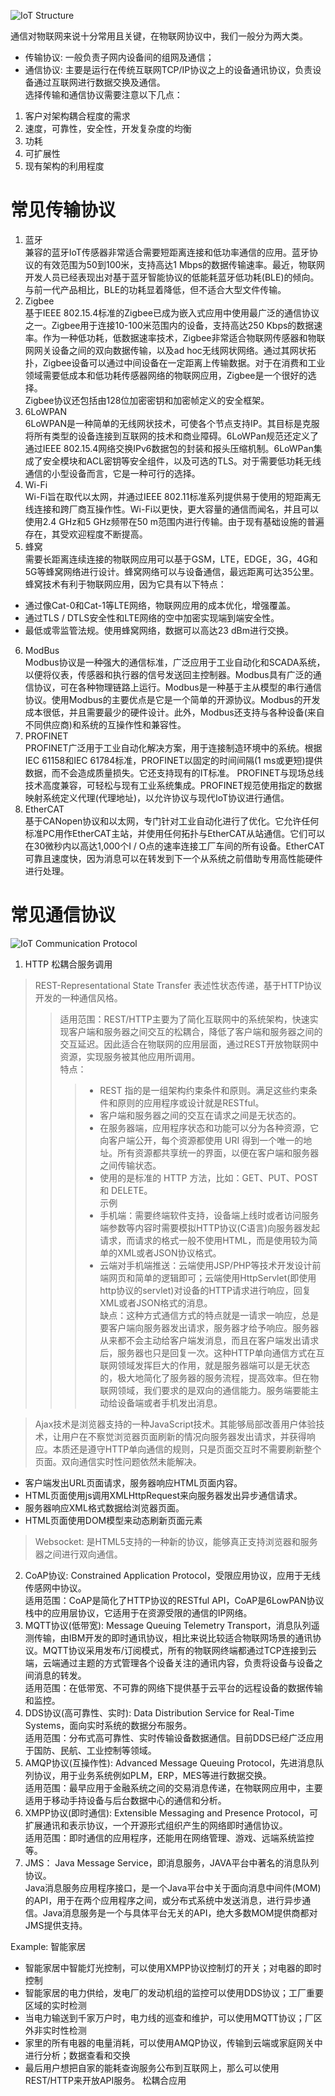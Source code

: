 ![IoT Structure](IoTstruct.GIF)  

通信对物联网来说十分常用且关键，在物联网协议中，我们一般分为两大类。
* 传输协议: 一般负责子网内设备间的组网及通信；
* 通信协议: 主要是运行在传统互联网TCP/IP协议之上的设备通讯协议，负责设备通过互联网进行数据交换及通信。  
选择传输和通信协议需要注意以下几点：  
1. 客户对架构耦合程度的需求
2. 速度，可靠性，安全性，开发复杂度的均衡
3. 功耗
4. 可扩展性
5. 现有架构的利用程度  

# 常见传输协议
1. 蓝牙  
兼容的蓝牙IoT传感器非常适合需要短距离连接和低功率通信的应用。蓝牙协议的有效范围为50到100米，支持高达1 Mbps的数据传输速率。最近，物联网开发人员已经表现出对基于蓝牙智能协议的低能耗蓝牙低功耗(BLE)的倾向。与前一代产品相比，BLE的功耗显着降低，但不适合大型文件传输。
2. Zigbee  
基于IEEE 802.15.4标准的Zigbee已成为嵌入式应用中使用最广泛的通信协议之一。Zigbee用于连接10-100米范围内的设备，支持高达250 Kbps的数据速率。作为一种低功耗，低数据速率技术，Zigbee非常适合物联网传感器和物联网网关设备之间的双向数据传输，以及ad hoc无线网状网络。通过其网状拓扑，Zigbee设备可以通过中间设备在一定距离上传输数据。对于在消费和工业领域需要低成本和低功耗传感器网络的物联网应用，Zigbee是一个很好的选择。  
Zigbee协议还包括由128位加密密钥和加密帧定义的安全框架。
3. 6LoWPAN  
6LoWPAN是一种简单的无线网状技术，可使各个节点支持IP。其目标是克服将所有类型的设备连接到互联网的技术和商业障碍。6LoWPan规范还定义了通过IEEE 802.15.4网络交换IPv6数据包的封装和报头压缩机制。6LoWPan集成了安全模块和ACL密钥等安全组件，以及可选的TLS。对于需要低功耗无线通信的小型设备而言，它是一种可行的选择。
4. Wi-Fi  
Wi-Fi旨在取代以太网，并通过IEEE 802.11标准系列提供易于使用的短距离无线连接和跨厂商互操作性。Wi-Fi以更快，更大容量的通信而闻名，并且可以使用2.4 GHz和5 GHz频带在50 m范围内进行传输。由于现有基础设施的普遍存在，其受欢迎程度不断提高。
5. 蜂窝  
需要长距离连续连接的物联网应用可以基于GSM，LTE，EDGE，3G，4G和5G等蜂窝网络进行设计。蜂窝网络可以与设备通信，最远距离可达35公里。蜂窝技术有利于物联网应用，因为它具有以下特点：  
* 通过像Cat-0和Cat-1等LTE网络，物联网应用的成本优化，增强覆盖。
* 通过TLS / DTLS安全性和LTE网络的空中加密实现端到端安全性。
* 最低或零监管法规。使用蜂窝网络，数据可以高达23 dBm进行交换。
6. ModBus  
Modbus协议是一种强大的通信标准，广泛应用于工业自动化和SCADA系统，以便将仪表，传感器和执行器的信号发送回主控制器。Modbus具有广泛的通信协议，可在各种物理链路上运行。Modbus是一种基于主从模型的串行通信协议。使用Modbus的主要优点是它是一个简单的开源协议。Modbus的开发成本很低，并且需要最少的硬件设计。此外，Modbus还支持与各种设备(来自不同供应商)和系统的互操作性和兼容性。
7. PROFINET  
PROFINET广泛用于工业自动化解决方案，用于连接制造环境中的系统。根据IEC 61158和IEC 61784标准，PROFINET以固定的时间间隔(1 ms或更短)提供数据，而不会造成质量损失。它还支持现有的IT标准。 PROFINET与现场总线技术高度兼容，可轻松与现有工业系统集成。PROFINET规范使用指定的数据映射系统定义代理(代理地址)，以允许协议与现代IoT协议进行通信。
8. EtherCAT  
基于CANopen协议和以太网，专门针对工业自动化进行了优化。它允许任何标准PC用作EtherCAT主站，并使用任何拓扑与EtherCAT从站通信。它们可以在30微秒内以高达1,000个I / O点的速率连接工厂车间的所有设备。EtherCAT可靠且速度快，因为消息可以在转发到下一个从系统之前借助专用高性能硬件进行处理。

# 常见通信协议
![IoT Communication Protocol](protocol.GIF)
1. HTTP 松耦合服务调用 
> REST-Representational State Transfer 表述性状态传递，基于HTTP协议开发的一种通信风格。  
>> 适用范围：REST/HTTP主要为了简化互联网中的系统架构，快速实现客户端和服务器之间交互的松耦合，降低了客户端和服务器之间的交互延迟。因此适合在物联网的应用层面，通过REST开放物联网中资源，实现服务被其他应用所调用。  
>> 特点：  
>>> * REST 指的是一组架构约束条件和原则。满足这些约束条件和原则的应用程序或设计就是RESTful。
>>> * 客户端和服务器之间的交互在请求之间是无状态的。
>>> * 在服务器端，应用程序状态和功能可以分为各种资源，它向客户端公开，每个资源都使用 URI 得到一个唯一的地址。所有资源都共享统一的界面，以便在客户端和服务器之间传输状态。
>>> * 使用的是标准的 HTTP 方法，比如：GET、PUT、POST 和 DELETE。  
>> 示例 
>>> * 手机端：需要终端软件支持，设备端上线时或者访问服务端参数等内容时需要模拟HTTP协议(C语言)向服务器发起请求，而请求的格式一般不使用HTML，而是使用较为简单的XML或者JSON协议格式。  
>>> * 云端对手机端推送：云端使用JSP/PHP等技术开发设计前端网页和简单的逻辑即可；云端使用HttpServlet(即使用http协议的servlet)对设备的HTTP请求进行响应，回复XML或者JSON格式的消息。  
>> 缺点：这种方式通信方式的特点就是一请求一响应，总是要客户端向服务器发出请求，服务器才给予响应。服务器从来都不会主动给客户端发消息，而且在客户端发出请求后，服务器也只是回复一次。这种HTTP单向通信方式在互联网领域发挥巨大的作用，就是服务器端可以是无状态的，极大地简化了服务器的服务流程，提高效率。但在物联网领域，我们要求的是双向的通信能力。服务端要能主动给设备端或者手机发出消息。   

> Ajax技术是浏览器支持的一种JavaScript技术。其能够局部改善用户体验技术，让用户在不察觉浏览器页面刷新的情况向服务器发出请求，并获得响应。本质还是遵守HTTP单向通信的规则，只是页面交互时不需要刷新整个页面。双向通信实时性问题依然未能解决。 
* 客户端发出URL页面请求，服务器响应HTML页面内容。  
* HTML页面使用js调用XMLHttpRequest来向服务器发出异步通信请求。
* 服务器响应XML格式数据给浏览器页面。  
* HTML页面使用DOM模型来动态刷新页面元素  
> Websocket: 是HTML5支持的一种新的协议，能够真正支持浏览器和服务器之间进行双向通信。
2. CoAP协议: Constrained Application Protocol，受限应用协议，应用于无线传感网中协议。  
适用范围：CoAP是简化了HTTP协议的RESTful API，CoAP是6LowPAN协议栈中的应用层协议，它适用于在资源受限的通信的IP网络。 
3. MQTT协议(低带宽): Message Queuing Telemetry Transport，消息队列遥测传输，由IBM开发的即时通讯协议，相比来说比较适合物联网场景的通讯协议。MQTT协议采用发布/订阅模式，所有的物联网终端都通过TCP连接到云端，云端通过主题的方式管理各个设备关注的通讯内容，负责将设备与设备之间消息的转发。  
适用范围：在低带宽、不可靠的网络下提供基于云平台的远程设备的数据传输和监控。  
4. DDS协议(高可靠性、实时): Data Distribution Service for Real-Time Systems，面向实时系统的数据分布服务。  
适用范围：分布式高可靠性、实时传输设备数据通信。目前DDS已经广泛应用于国防、民航、工业控制等领域。  
5. AMQP协议(互操作性): Advanced Message Queuing Protocol，先进消息队列协议，用于业务系统例如PLM，ERP，MES等进行数据交换。  
适用范围：最早应用于金融系统之间的交易消息传递，在物联网应用中，主要适用于移动手持设备与后台数据中心的通信和分析。  
6. XMPP协议(即时通信): Extensible Messaging and Presence Protocol，可扩展通讯和表示协议，一个开源形式组织产生的网络即时通信协议。  
适用范围：即时通信的应用程序，还能用在网络管理、游戏、远端系统监控等。  
7. JMS： Java Message Service，即消息服务，JAVA平台中著名的消息队列协议。  
Java消息服务应用程序接口，是一个Java平台中关于面向消息中间件(MOM)的API，用于在两个应用程序之间，或分布式系统中发送消息，进行异步通信。Java消息服务是一个与具体平台无关的API，绝大多数MOM提供商都对JMS提供支持。  
  
Example: 智能家居
* 智能家居中智能灯光控制，可以使用XMPP协议控制灯的开关；对电器的即时控制
* 智能家居的电力供给，发电厂的发动机组的监控可以使用DDS协议；工厂重要区域的实时检测
* 当电力输送到千家万户时，电力线的巡查和维护，可以使用MQTT协议；厂区外非实时性检测
* 家里的所有电器的电量消耗，可以使用AMQP协议，传输到云端或家庭网关中进行分析；数据查看和交换
* 最后用户想把自家的能耗查询服务公布到互联网上，那么可以使用REST/HTTP来开放API服务。 松耦合应用
